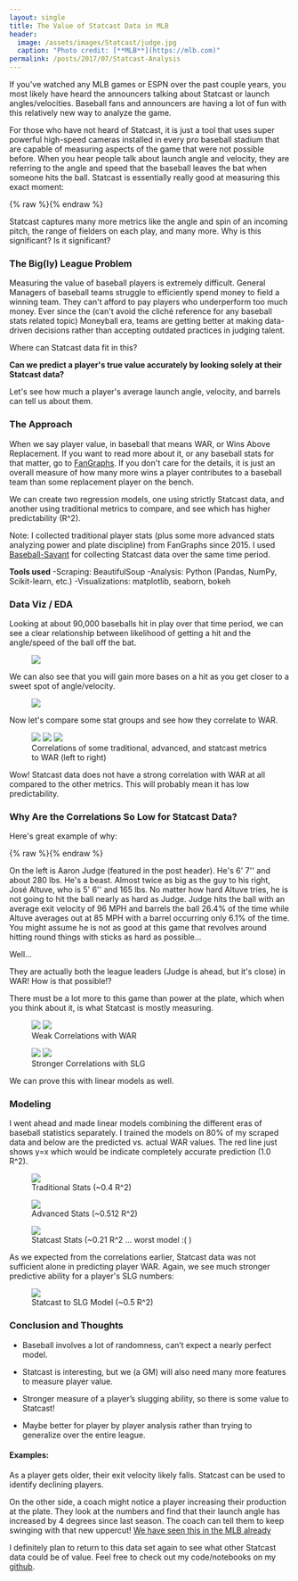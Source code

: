```yaml
---
layout: single
title: The Value of Statcast Data in MLB
header:
  image: /assets/images/Statcast/judge.jpg
  caption: "Photo credit: [**MLB**](https://mlb.com)"
permalink: /posts/2017/07/Statcast-Analysis
---
```


If you've watched any MLB games or ESPN over the past couple years, you most likely have heard the announcers talking about Statcast or launch angles/velocities. Baseball fans and announcers are having a lot of fun with this relatively new way to analyze the game.

For those who have not heard of Statcast, it is just a tool that uses super powerful high-speed cameras installed in every pro baseball stadium that are capable of measuring aspects of the game that were not possible before. When you hear people talk about launch angle and velocity, they are referring to the angle and speed that the baseball leaves the bat when someone hits the ball. Statcast is essentially really good at measuring this exact moment:

{% raw %}<img src="/assets/images/Statcast/cast.jpg" alt="" class="full">{% endraw %}


Statcast captures many more metrics like the angle and spin of an incoming pitch, the range of fielders on each play, and many more. Why is this significant? Is it significant?

### The Big(ly) League Problem

Measuring the value of baseball players is extremely difficult. General Managers of baseball teams struggle to efficiently spend money to field a winning team. They can't afford to pay players who underperform too much money. Ever since the (can't avoid the cliché reference for any baseball stats related topic) Moneyball era, teams are getting better at making data-driven decisions rather than accepting outdated practices in judging talent.

Where can Statcast data fit in this?

**Can we predict a player's true value accurately by looking solely at their Statcast data?**

Let's see how much a player's average launch angle, velocity, and barrels can tell us about them.

### The Approach

When we say player value, in baseball that means WAR, or Wins Above Replacement. If you want to read more about it, or any baseball stats for that matter, go to [FanGraphs](http://www.fangraphs.com/library/war/war-position-players/). If you don't care for the details, it is just an overall measure of how many more wins a player contributes to a baseball team than some replacement player on the bench.

We can create two regression models, one using strictly Statcast data, and another using traditional metrics to compare, and see which has higher predictability (R^2).


Note: I collected traditional player stats (plus some more advanced stats analyzing power and plate discipline) from FanGraphs since 2015. I used [Baseball-Savant](https://baseballsavant.mlb.com/) for collecting Statcast data over the same time period.

**Tools used**
-Scraping: BeautifulSoup
-Analysis: Python (Pandas, NumPy, Scikit-learn, etc.)
-Visualizations: matplotlib, seaborn, bokeh

### Data Viz / EDA

Looking at about 90,000 baseballs hit in play over that time period, we can see a clear relationship between likelihood of getting a hit and the angle/speed of the ball off the bat.

<figure>
  <a href="/assets/images/Statcast/heat.png"><img src="/assets/images/Statcast/heat.png"></a>
</figure>

We can also see that you will gain more bases on a hit as you get closer to a sweet spot of angle/velocity.

<figure>
  <a href="/assets/images/Statcast/scatter.png"><img src="/assets/images/Statcast/scatter.png"></a>
</figure>

Now let's compare some stat groups and see how they correlate to WAR.

<figure class="third">
    <a href="/assets/images/Statcast/traditional_corr.png"><img src="/assets/images/Statcast/traditional_corr.png"></a>
    <a href="/assets/images/Statcast/adv_corr.png"><img src="/assets/images/Statcast/adv_corr.png"></a>
    <a href="/assets/images/Statcast/statcast_corr.png"><img src="/assets/images/Statcast/statcast_corr.png"></a>
    <figcaption>Correlations of some traditional, advanced, and statcast metrics to WAR (left to right)</figcaption>
</figure>

Wow! Statcast data does not have a strong correlation with WAR at all compared to the other metrics. This will probably mean it has low predictability.

### Why Are the Correlations So Low for Statcast Data?

Here's great example of why:

{% raw %}<img src="/assets/images/Statcast/judge_altuve.jpg" alt="" class="full">{% endraw %}

On the left is Aaron Judge (featured in the post header). He's 6' 7'' and about 280 lbs. He's a beast. Almost twice as big as the guy to his right, José Altuve, who is 5' 6'' and 165 lbs. No matter how hard Altuve tries, he is not going to hit the ball nearly as hard as Judge. Judge hits the ball with an average exit velocity of 96 MPH and barrels the ball 26.4% of the time while Altuve averages out at 85 MPH with a barrel occurring only 6.1% of the time. You might assume he is not as good at this game that revolves around hitting round things with sticks as hard as possible...

Well...

They are actually both the league leaders (Judge is ahead, but it's close) in WAR! How is that possible!?

There must be a lot more to this game than power at the plate, which when you think about it, is what Statcast is mostly measuring.

<figure class="half">
    <a href="/assets/images/Statcast/war_speed.png"><img src="/assets/images/Statcast/war_speed.png"></a>
    <a href="/assets/images/Statcast/war_angle.png"><img src="/assets/images/Statcast/war_angle.png"></a>
    <figcaption>Weak Correlations with WAR</figcaption>
</figure>

<figure class="half">
    <a href="/assets/images/Statcast/slg_speed.png"><img src="/assets/images/Statcast/slg_speed.png"></a>
    <a href="/assets/images/Statcast/slg_angle.png"><img src="/assets/images/Statcast/slg_angle.png"></a>
    <figcaption>Stronger Correlations with SLG</figcaption>
</figure>

We can prove this with linear models as well.

### Modeling

I went ahead and made linear models combining the different eras of baseball statistics separately. I trained the models on 80% of my scraped data and below are the predicted vs. actual WAR values. The red line just shows y=x which would be indicate completely accurate prediction (1.0 R^2).  

<figure>
  <a href="/assets/images/Statcast/trad_model.png"><img src="/assets/images/Statcast/trad_model.png"></a>
  <figcaption>Traditional Stats (~0.4 R^2)</figcaption>
</figure>

<figure>
  <a href="/assets/images/Statcast/adv_model.png"><img src="/assets/images/Statcast/adv_model.png"></a>
  <figcaption>Advanced Stats (~0.512 R^2)</figcaption>
</figure>

<figure>
  <a href="/assets/images/Statcast/cast_war_model.png"><img src="/assets/images/Statcast/cast_war_model.png"></a>
  <figcaption>Statcast Stats (~0.21 R^2 ... worst model :( ) </figcaption>
</figure>

As we expected from the correlations earlier, Statcast data was not sufficient alone in predicting player WAR. Again, we see much stronger predictive ability for a player's SLG numbers:

<figure>
  <a href="/assets/images/Statcast/slg_model.png"><img src="/assets/images/Statcast/slg_model.png"></a>
  <figcaption>Statcast to SLG Model (~0.5 R^2) </figcaption>
</figure>

### Conclusion and Thoughts

- Baseball involves a lot of randomness, can’t expect a nearly perfect model.

- Statcast is interesting, but we (a GM) will also need many more features to measure player value.

- Stronger measure of a player’s slugging ability, so there is some value to Statcast!

- Maybe better for player by player analysis rather than trying to generalize over the entire league.

#### Examples:

As a player gets older, their exit velocity likely falls. Statcast can be used to identify declining players.

On the other side, a coach might notice a player increasing their production at the plate. They look at the numbers and find that their launch angle has increased by 4 degrees since last season. The coach can tell them to keep swinging with that new uppercut! [We have seen this in the MLB already](https://www.washingtonpost.com/graphics/sports/mlb-launch-angles-story/?utm_term=.fa8002e91eff)

I definitely plan to return to this data set again to see what other Statcast data could be of value. Feel free to check out my code/notebooks on my [github](https://github.com/maielld1/Metis-Projects/tree/master/Statcast%20Project).

